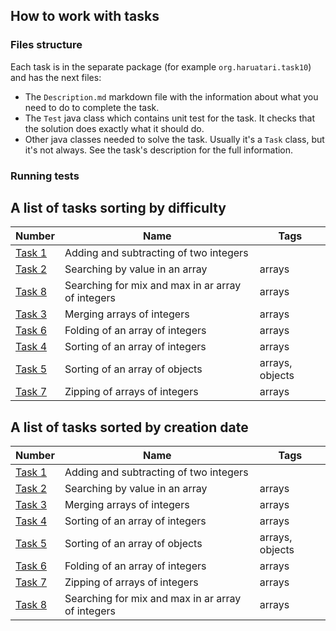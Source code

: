## How to work with tasks

### Files structure

Each task is in the separate package (for example `org.haruatari.task10`) and has the next files:

- The `Description.md` markdown file with the information about what you need to do to complete the task.
- The `Test` java class which contains unit test for the task. It checks that the solution does exactly what it
  should do.
- Other java classes needed to solve the task. Usually it's a `Task` class, but it's not always. See the task's
  description for the full information.

### Running tests

## A list of tasks sorting by difficulty

| Number                            | Name                                              | Tags            |
|-----------------------------------|---------------------------------------------------|-----------------|
| [Task 1](src/com/haruatari/task1) | Adding and subtracting of two integers            |                 |
| [Task 2](src/com/haruatari/task2) | Searching by value in an array                    | arrays          |
| [Task 8](src/com/haruatari/task8) | Searching for mix and max in ar array of integers | arrays          |
| [Task 3](src/com/haruatari/task3) | Merging arrays of integers                        | arrays          |
| [Task 6](src/com/haruatari/task6) | Folding of an array of integers                   | arrays          |
| [Task 4](src/com/haruatari/task4) | Sorting of an array of integers                   | arrays          |
| [Task 5](src/com/haruatari/task5) | Sorting of an array of objects                    | arrays, objects |
| [Task 7](src/com/haruatari/task7) | Zipping of arrays of integers                     | arrays          |

## A list of tasks sorted by creation date

| Number                            | Name                                              | Tags            |
|-----------------------------------|---------------------------------------------------|-----------------|
| [Task 1](src/com/haruatari/task1) | Adding and subtracting of two integers            |                 |
| [Task 2](src/com/haruatari/task2) | Searching by value in an array                    | arrays          |
| [Task 3](src/com/haruatari/task3) | Merging arrays of integers                        | arrays          |
| [Task 4](src/com/haruatari/task4) | Sorting of an array of integers                   | arrays          |
| [Task 5](src/com/haruatari/task5) | Sorting of an array of objects                    | arrays, objects |
| [Task 6](src/com/haruatari/task6) | Folding of an array of integers                   | arrays          |
| [Task 7](src/com/haruatari/task7) | Zipping of arrays of integers                     | arrays          |
| [Task 8](src/com/haruatari/task8) | Searching for mix and max in ar array of integers | arrays          |